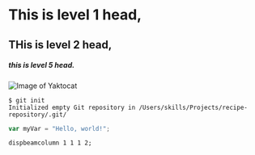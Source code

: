 # This is level 1 head,

## THis is level 2 head,

##### this is level 5 head.

![Image of Yaktocat](https://octodex.github.com/images/yaktocat.png)


```
$ git init
Initialized empty Git repository in /Users/skills/Projects/recipe-repository/.git/
```

``` javascript
var myVar = "Hello, world!";
```

``` opensees
dispbeamcolumn 1 1 1 2;
```
